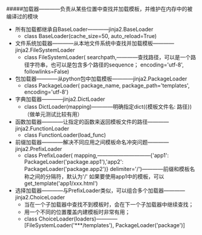 #####加载器————负责从某些位置中查找并加载模板，并维护在内存中的被编译过的模块
- 所有加载都继承自BaseLoader————jinja2.BaseLoader
    + class BaseLoader(cache_size=50, auto_reload=True)
- 文件系统加载器————从本地文件系统中查找并加载模板————jinja2.FileSystemLoader
    + class FileSystemLoader(
        searchpath,————查找路径，可以是一个路径字符串，也可以是包含多个路径的sequence；
        encoding='utf-8', followlinks=False)
- 包加载器————从python包中加载模板————jinja2.PackageLoader
    + class PackageLoader(
        package_name,
        package_path='templates',
        encoding='utf-8')
- 字典加载器————jinja2.DictLoader
    + class DictLoader(mapping)————明确指定dict({模板文件名: 路径})（做单元测试比较有用）
- 函数加载器————让指定的函数来返回模板文件的路径————jinja2.FunctionLoader
    + class FunctionLoader(load_func)
- 前缀加载器————解决不同应用之间模板命名冲突问题————jinja2.PrefixLoader
    + class PrefixLoader(
        mapping,——————————{'app1': PackageLoader('package.app1'),'app2': PackageLoader('package.app2')}
        delimiter='/')————前缀和模板名称之间的分隔符，默认为'/'
        如果要使用app1中的模板，可以get_template('app1/xxx.html')
- 选择加载器————与PrefixLoader类似，可以组合多个加载器————jinja2.ChoiceLoader
    + 当在一个子加载器中查找不到模板时，会在下一个子加载器中继续查找；
    + 用一个不同的位置覆盖内建模板时非常有用；
    + class ChoiceLoader(loaders)————[FileSystemLoader('***/templates'), PackageLoader('package')]